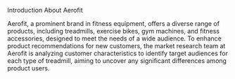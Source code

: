 Introduction About Aerofit

Aerofit, a prominent brand in fitness equipment, offers a diverse range of products, including treadmills, exercise bikes, gym machines, and fitness accessories, designed to meet the needs of a wide audience. To enhance product recommendations for new customers, the market research team at Aerofit is analyzing customer characteristics to identify target audiences for each type of treadmill, aiming to uncover any significant differences among product users.
